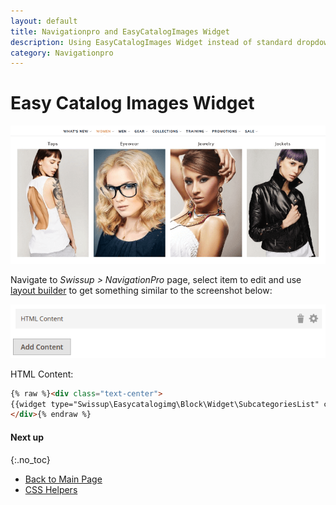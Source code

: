 ```yaml
---
layout: default
title: Navigationpro and EasyCatalogImages Widget
description: Using EasyCatalogImages Widget instead of standard dropdown
category: Navigationpro
---
```


# Easy Catalog Images Widget

![EasyCatalogImages Widget](/images/m2/navigationpro/use-cases/easycatalogimages-widget.png)

Navigate to _Swissup > NavigationPro_ page, select item to edit and use
[layout builder][layout-builder] to get something similar to the screenshot below:

![EasyCatalogImages Widget Backend](/images/m2/navigationpro/use-cases/easycatalogimages-widget-backend.png)

HTML Content:

```html
{% raw %}<div class="text-center">
{{widget type="Swissup\Easycatalogimg\Block\Widget\SubcategoriesList" category_id="category/20" category_count="100" subcategory_count="0" column_count="4" show_image="1" image_width="294" image_height="450" template="Swissup_Easycatalogimg::list.phtml" hide_when_filter_is_used="0"}}
</div>{% endraw %}
```

#### Next up
{:.no_toc}

 -  [Back to Main Page](/m2/extensions/navigationpro/)
 -  [CSS Helpers][css-helpers]

[layout-builder]: /m2/extensions/navigationpro/ui/dropdown-layout-builder/ "Layout Builder"
[item-renderer]: /m2/extensions/navigationpro/ui/menu-item-name-as-html/ "Item Name Renderer"
[menu-settings]: /m2/extensions/navigationpro/backend/menu-settings/ "Menu Settings Panel"
[css-helpers]: /m2/extensions/navigationpro/customization/css-helpers/ "CSS Helpers"
